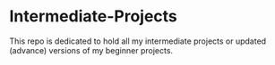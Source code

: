 # Intermediate-Projects
This repo is dedicated to hold all my intermediate projects or updated (advance) versions of my beginner projects. 
